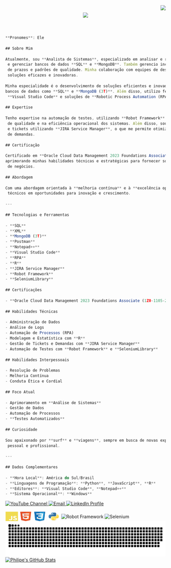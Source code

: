 <img align="right" src="https://visitor-badge.laobi.icu/badge?page_id=zumrudu-anka.zumrudu-anka">

<h3 align="center">
  <a href="https://git.io/typing-svg">
    <img src="https://readme-typing-svg.herokuapp.com/?lines=Oi,+eu+sou+o+Philipe;Desenvolvimento+WEB;e+Analise+de+Sistemas.;..Bem-vindos+a+minha+página!&center=true&size=30">
  </a>
</h3>

```javascript


**Pronomes**: Ele

## Sobre Mim

Atualmente, sou **Analista de Sistemas**, especializado em analisar e resolver problemas técnicos, além de desenvolver
 e gerenciar bancos de dados **SQL** e **MongoDB**. Também gerencio incidentes via **JIRA**, garantindo o cumprimento
 de prazos e padrões de qualidade. Minha colaboração com equipes de desenvolvimento visa transformar demandas em
 soluções eficazes e inovadoras.

Minha especialidade é o desenvolvimento de soluções eficientes e inovadoras por meio da administração de
bancos de dados como **SQL** e **MongoDB (3T)**. Além disso, utilizo ferramentas como **Postman**, **Notepad++**,
 **Visual Studio Code** e soluções de **Robotic Process Automation (RPA)** para otimizar processos e resultados.

## Expertise

Tenho expertise na automação de testes, utilizando **Robot Framework** e **SeleniumLibrary**, com foco na garantia
 de qualidade e na eficiência operacional dos sistemas. Além disso, sou habilidoso na gestão de fluxos de trabalho
 e tickets utilizando **JIRA Service Manager**, o que me permite otimizar o processo de atendimento e resolução
 de demandas.

## Certificação

Certificado em **Oracle Cloud Data Management 2023 Foundations Associate (1Z0-1105-23)**, estou constantemente
aprimorando minhas habilidades técnicas e estratégicas para fornecer soluções ágeis e alinhadas aos objetivos
 de negócios.

## Abordagem

Com uma abordagem orientada à **melhoria contínua** e à **excelência operacional**, busco transformar desafios
 técnicos em oportunidades para inovação e crescimento.

---

## Tecnologias e Ferramentas

- **SQL**
- **XML**
- **MongoDB (3T)**
- **Postman**
- **Notepad++**
- **Visual Studio Code**
- **RPA**
- **R**
- **JIRA Service Manager**
- **Robot Framework**
- **SeleniumLibrary**

## Certificações

- **Oracle Cloud Data Management 2023 Foundations Associate (1Z0-1105-23)**

## Habilidades Técnicas

- Administração de Dados
- Análise de Logs
- Automação de Processos (RPA)
- Modelagem e Estatística com **R**
- Gestão de Tickets e Demandas com **JIRA Service Manager**
- Automação de Testes com **Robot Framework** e **SeleniumLibrary**

## Habilidades Interpessoais

- Resolução de Problemas
- Melhoria Contínua
- Conduta Ética e Cordial

## Foco Atual

- Aprimoramento em **Análise de Sistemas**
- Gestão de Dados
- Automação de Processos
- **Testes Automatizados**

## Curiosidade

Sou apaixonado por **surf** e **viagens**, sempre em busca de novas experiências que ampliem minha perspectiva
 pessoal e profissional.

---

## Dados Complementares

- **Hora Local**: América do Sul/Brasil
- **Linguagens de Programação**: **Python**, **JavaScript**, **R**
- **Editores**: **Visual Studio Code**, **Notepad++**
- **Sistema Operacional**: **Windows**

```
<div>
  <a href="https://www.youtube.com/channel/UCsrypf9qhJcwHvY9vZ4g4ng" target="_blank">
    <img src="https://img.shields.io/badge/YouTube-FF0000?style=for-the-badge&logo=youtube&logoColor=white" alt="YouTube Channel" />
  </a>
  <a href="mailto:pminhaqui@gmail.com">
    <img src="https://img.shields.io/badge/-Gmail-%23333?style=for-the-badge&logo=gmail&logoColor=white" alt="Email" />
  </a>
  <a href="https://www.linkedin.com/public-profile/settings?trk=d_flagship3_profile_self_view_public_profile" target="_blank">
    <img src="https://img.shields.io/badge/-LinkedIn-%230077B5?style=for-the-badge&logo=linkedin&logoColor=white" alt="LinkedIn Profile" />
  </a>
</div>

<div style="display: inline_block"><br>
  <img align="center" alt="JavaScript" height="30" width="40" src="https://raw.githubusercontent.com/devicons/devicon/master/icons/javascript/javascript-plain.svg">
  <img align="center" alt="HTML" height="30" width="40" src="https://raw.githubusercontent.com/devicons/devicon/master/icons/html5/html5-original.svg">
  <img align="center" alt="CSS" height="30" width="40" src="https://raw.githubusercontent.com/devicons/devicon/master/icons/css3/css3-original.svg">
  <img align="center" alt="Python" height="30" width="40" src="https://raw.githubusercontent.com/devicons/devicon/master/icons/python/python-original.svg">
  <img align="center" alt="Robot Framework" height="30" width="40" src="https://upload.wikimedia.org/wikipedia/commons/e/e4/Robot-framework-logo.png">
  <img align="center" alt="Selenium" height="30" width="40" src="https://upload.wikimedia.org/wikipedia/commons/d/d5/Selenium_Logo.png">
</div>
<div>
  <picture>
    <source media="(prefers-color-scheme: dark)" srcset="https://raw.githubusercontent.com/platane/platane/output/github-contribution-grid-snake-dark.svg">
    <source media="(prefers-color-scheme: light)" srcset="https://raw.githubusercontent.com/platane/platane/output/github-contribution-grid-snake.svg">
    <img alt="GitHub contribution grid snake animation" src="https://raw.githubusercontent.com/platane/platane/output/github-contribution-grid-snake.svg">
  </picture>
</div>
<div>
  <a href="https://github.com/PMinhaqui/">
    <img height="180em" src="https://github-readme-stats.vercel.app/api?username=Philipe&show_icons=true&theme=github_dark_dimmed" alt="Philipe's GitHub Stats" />
  </a>
</div>



